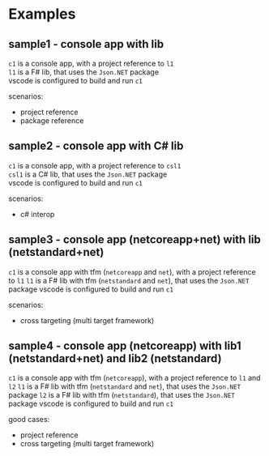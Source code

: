 # Examples

## sample1 - console app with lib

`c1` is a console app, with a project reference to `l1`  
`l1` is a F# lib, that uses the `Json.NET` package  
vscode is configured to build and run `c1`

scenarios:

- project reference
- package reference

## sample2 - console app with C# lib

`c1` is a console app, with a project reference to `csl1`  
`csl1` is a C# lib, that uses the `Json.NET` package  
vscode is configured to build and run `c1`

scenarios:

- c# interop

## sample3 - console app (netcoreapp+net) with lib (netstandard+net)

`c1` is a console app with tfm (`netcoreapp` and `net`), with a project reference to `l1`
`l1` is a F# lib with tfm (`netstandard` and `net`), that uses the `Json.NET` package
vscode is configured to build and run `c1`

scenarios:

- cross targeting (multi target framework)

## sample4 - console app (netcoreapp) with lib1 (netstandard+net) and lib2 (netstandard)

`c1` is a console app with tfm (`netcoreapp`), with a project reference to `l1` and `l2`
`l1` is a F# lib with tfm (`netstandard` and `net`), that uses the `Json.NET` package
`l2` is a F# lib with tfm (`netstandard`), that uses the `Json.NET` package
vscode is configured to build and run `c1`

good cases:

- project reference
- cross targeting (multi target framework)
